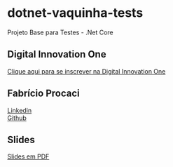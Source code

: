 # dotnet-vaquinha-tests
Projeto Base para Testes - .Net Core  

## Digital Innovation One

[Clique aqui para se inscrever na Digital Innovation One](https://digitalinnovation.one/sign-up?ref=H395IYS4Z6)  

## Fabrício Procaci
[Linkedin](https://www.linkedin.com/in/fabricio-procaci-74a010152/)  
[Github](https://github.com/fprocaci) 

## Slides
[Slides em PDF](TesteNetCore.pdf)

